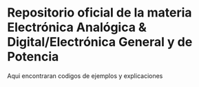 # Repositorio oficial de la materia Electrónica Analógica & Digital/Electrónica General y de Potencia

Aqui encontraran codigos de ejemplos y explicaciones 



